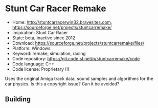 # Stunt Car Racer Remake

- Home: http://stuntcarracerwin32.bravesites.com, https://sourceforge.net/projects/stuntcarremake/
- Inspiration: Stunt Car Racer
- State: beta, inactive since 2012
- Download: https://sourceforge.net/projects/stuntcarremake/files/
- Platform: Windows
- Keyword: remake, simulation, racing
- Code repository: https://git.code.sf.net/p/stuntcarremake/code
- Code language: C++
- Code license: Proprietary (!)

Uses the original Amiga track data, sound samples and algorithms for the car physics. Is this a copyright issue? Can it be avoided?

## Building
